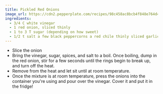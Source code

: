 ```yaml
---
title: Pickled Red Onions
image_url: https://cdn2.pepperplate.com/recipes/98c458ac8bcb4f848e764d41c5be8ace.jpg
ingredients:
  - 3/4 C white vinegar
  - 1 red onion, sliced thinly
  - 1 to 3 T sugar (depending on how sweet)
  - 1/2 t salt a few black peppercorns a red chile thinly sliced garlic, optional
---
```


* Slice the onion
* Bring the vinegar, sugar, spices, and salt to a boil. Once boiling, dump in the red onion, stir for a few seconds until the rings begin to break up, and turn off the heat.
* Remove from the heat and let sit until at room temperature.
* Once the mixture is at room temperature, press the onions into the container you're using and pour over the vinegar. Cover it and put it in the fridge!
